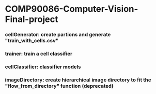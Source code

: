 # COMP90086-Computer-Vision-Final-project

### cellGenerator: create partions and generate "train_with_cells.csv"
### trainer: train a cell classifier
### cellClassifier: classifier models
### imageDirectory: create hierarchical image directory to fit the "flow_from_directory" function (deprecated)
